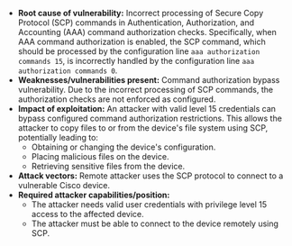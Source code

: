 - **Root cause of vulnerability:** Incorrect processing of Secure Copy Protocol (SCP) commands in Authentication, Authorization, and Accounting (AAA) command authorization checks. Specifically, when AAA command authorization is enabled, the SCP command, which should be processed by the configuration line `aaa authorization commands 15`, is incorrectly handled by the configuration line `aaa authorization commands 0`.
- **Weaknesses/vulnerabilities present:** Command authorization bypass vulnerability. Due to the incorrect processing of SCP commands, the authorization checks are not enforced as configured.
- **Impact of exploitation:** An attacker with valid level 15 credentials can bypass configured command authorization restrictions. This allows the attacker to copy files to or from the device's file system using SCP, potentially leading to:
    - Obtaining or changing the device's configuration.
    - Placing malicious files on the device.
    - Retrieving sensitive files from the device.
- **Attack vectors:** Remote attacker uses the SCP protocol to connect to a vulnerable Cisco device.
- **Required attacker capabilities/position:**
    - The attacker needs valid user credentials with privilege level 15 access to the affected device.
    - The attacker must be able to connect to the device remotely using SCP.
